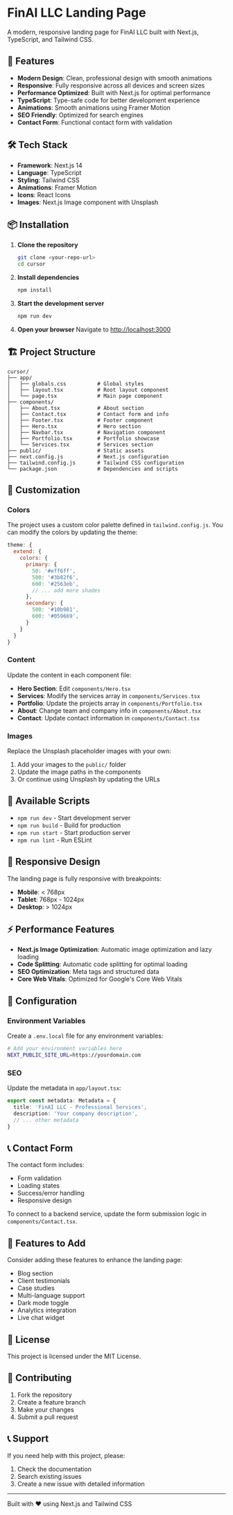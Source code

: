 # FinAI LLC Landing Page

A modern, responsive landing page for FinAI LLC built with Next.js, TypeScript, and Tailwind CSS.

## 🚀 Features

- **Modern Design**: Clean, professional design with smooth animations
- **Responsive**: Fully responsive across all devices and screen sizes
- **Performance Optimized**: Built with Next.js for optimal performance
- **TypeScript**: Type-safe code for better development experience
- **Animations**: Smooth animations using Framer Motion
- **SEO Friendly**: Optimized for search engines
- **Contact Form**: Functional contact form with validation

## 🛠️ Tech Stack

- **Framework**: Next.js 14
- **Language**: TypeScript
- **Styling**: Tailwind CSS
- **Animations**: Framer Motion
- **Icons**: React Icons
- **Images**: Next.js Image component with Unsplash

## 📦 Installation

1. **Clone the repository**
   ```bash
   git clone <your-repo-url>
   cd cursor
   ```

2. **Install dependencies**
   ```bash
   npm install
   ```

3. **Start the development server**
   ```bash
   npm run dev
   ```

4. **Open your browser**
   Navigate to [http://localhost:3000](http://localhost:3000)

## 🏗️ Project Structure

```
cursor/
├── app/
│   ├── globals.css          # Global styles
│   ├── layout.tsx           # Root layout component
│   └── page.tsx             # Main page component
├── components/
│   ├── About.tsx            # About section
│   ├── Contact.tsx          # Contact form and info
│   ├── Footer.tsx           # Footer component
│   ├── Hero.tsx             # Hero section
│   ├── Navbar.tsx           # Navigation component
│   ├── Portfolio.tsx        # Portfolio showcase
│   └── Services.tsx         # Services section
├── public/                  # Static assets
├── next.config.js           # Next.js configuration
├── tailwind.config.js       # Tailwind CSS configuration
└── package.json             # Dependencies and scripts
```

## 🎨 Customization

### Colors
The project uses a custom color palette defined in `tailwind.config.js`. You can modify the colors by updating the theme:

```javascript
theme: {
  extend: {
    colors: {
      primary: {
        50: '#eff6ff',
        500: '#3b82f6',
        600: '#2563eb',
        // ... add more shades
      },
      secondary: {
        500: '#10b981',
        600: '#059669',
      }
    }
  }
}
```

### Content
Update the content in each component file:
- **Hero Section**: Edit `components/Hero.tsx`
- **Services**: Modify the services array in `components/Services.tsx`
- **Portfolio**: Update the projects array in `components/Portfolio.tsx`
- **About**: Change team and company info in `components/About.tsx`
- **Contact**: Update contact information in `components/Contact.tsx`

### Images
Replace the Unsplash placeholder images with your own:
1. Add your images to the `public/` folder
2. Update the image paths in the components
3. Or continue using Unsplash by updating the URLs

## 🚦 Available Scripts

- `npm run dev` - Start development server
- `npm run build` - Build for production
- `npm run start` - Start production server
- `npm run lint` - Run ESLint

## 📱 Responsive Design

The landing page is fully responsive with breakpoints:
- **Mobile**: < 768px
- **Tablet**: 768px - 1024px
- **Desktop**: > 1024px

## ⚡ Performance Features

- **Next.js Image Optimization**: Automatic image optimization and lazy loading
- **Code Splitting**: Automatic code splitting for optimal loading
- **SEO Optimization**: Meta tags and structured data
- **Core Web Vitals**: Optimized for Google's Core Web Vitals

## 🔧 Configuration

### Environment Variables
Create a `.env.local` file for any environment variables:
```bash
# Add your environment variables here
NEXT_PUBLIC_SITE_URL=https://yourdomain.com
```

### SEO
Update the metadata in `app/layout.tsx`:
```typescript
export const metadata: Metadata = {
  title: 'FinAI LLC - Professional Services',
  description: 'Your company description',
  // ... other metadata
}
```

## 📞 Contact Form

The contact form includes:
- Form validation
- Loading states
- Success/error handling
- Responsive design

To connect to a backend service, update the form submission logic in `components/Contact.tsx`.

## 🌟 Features to Add

Consider adding these features to enhance the landing page:
- Blog section
- Client testimonials
- Case studies
- Multi-language support
- Dark mode toggle
- Analytics integration
- Live chat widget

## 📄 License

This project is licensed under the MIT License.

## 🤝 Contributing

1. Fork the repository
2. Create a feature branch
3. Make your changes
4. Submit a pull request

## 📞 Support

If you need help with this project, please:
1. Check the documentation
2. Search existing issues
3. Create a new issue with detailed information

---

Built with ❤️ using Next.js and Tailwind CSS
